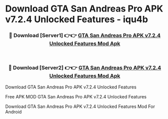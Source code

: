 # Download GTA San Andreas Pro APK v7.2.4 Unlocked Features - iqu4b



<div align="center">
<h3>🔴 Download [Server1] 👉👉 <a href="https://momento.my/?title=GTA_San_Andreas_Pro_APK_v7.2.4_Unlocked_Features">GTA San Andreas Pro APK v7.2.4 Unlocked Features Mod Apk</a></h3><br>

<h3>🔴 Download [Server2] 👉👉 <a href="https://momento.my/?title=GTA_San_Andreas_Pro_APK_v7.2.4_Unlocked_Features">GTA San Andreas Pro APK v7.2.4 Unlocked Features Mod Apk</a></h3>
</div>



Download GTA San Andreas Pro APK v7.2.4 Unlocked Features 

Free APK MOD GTA San Andreas Pro APK v7.2.4 Unlocked Features 

Download GTA San Andreas Pro APK v7.2.4 Unlocked Features Mod For Android
